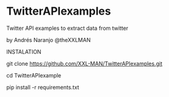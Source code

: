 # TwitterAPIexamples
Twitter API examples to extract data from twitter

by Andrés Naranjo @theXXLMAN

INSTALATION 

git clone https://github.com/XXL-MAN/TwitterAPIexamples.git

cd TwitterAPIexample

pip install -r requirements.txt


